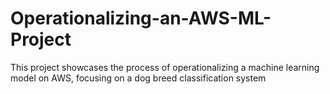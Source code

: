 # Operationalizing-an-AWS-ML-Project
This project showcases the process of operationalizing a machine learning model on AWS, focusing on a dog breed classification system
